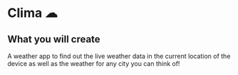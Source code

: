 
# Clima ☁

## What you will create

A weather app to find out the live weather data in the current location of the device as well as the weather for any city you can think of!

